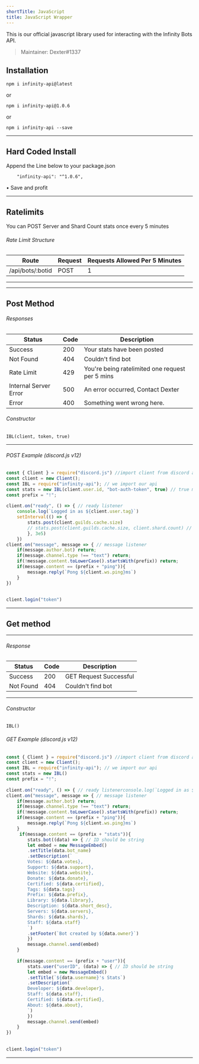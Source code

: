 ```yaml
---
shortTitle: JavaScript
title: JavaScript Wrapper
---
```


This is our official javascript library used for interacting with the Infinity Bots API.

> Maintainer: Dexter#1337

## Installation
`npm i infinity-api@latest`

or

`npm i infinity-api@1.0.6`

or

`npm i infinity-api --save`

---

## Hard Coded Install
Append the Line below to your package.json
```
    "infinity-api": "^1.0.6",
```

• Save and profit

---

## Ratelimits
You can POST Server and Shard Count stats once every 5 minutes

###### Rate Limit Structure
| Route	| Request | Requests Allowed Per 5 Minutes |
|--------------|----------|--------------|
/api/bots/:botid | POST | 1 | 

---

---

## Post Method

<Route method="POST" path="/api/bots/:botid" auth /> 

###### Responses
Status | Code | Description
|---------- |----------|----------|
Success | 200 | Your stats have been posted |
Not Found | 404 | Couldn't find bot |
Rate Limit | 429 | You're being ratelimited one request per 5 mins |
Internal Server Error | 500 | An error occurred, Contact Dexter |
Error | 400 | Something went wrong here. | 


###### Constructor
```
IBL(client, token, true)
```

---

###### POST Example (discord.js v12)
```js
const { Client } = require("discord.js") //import client from discord api @12.3.1
const client = new Client();
const IBL = require("infinity-api"); // we import our api
const stats = new IBL(client.user.id, "bot-auth-token", true) // true means give response
const prefix = "!";
 
client.on("ready", () => { // ready listener
    console.log(`Logged in as ${client.user.tag}`)
    setInterval(() => { 
        stats.post(client.guilds.cache.size)
        // stats.post(client.guilds.cache.size, client.shard.count) // for shards
        }, 3e5)
    }) 
client.on("message", message => { // message listener
    if(message.author.bot) return;
    if(message.channel.type !== "text") return;
    if(!message.content.toLowerCase().startsWith(prefix)) return;
    if(message.content == (prefix + "ping")){
        message.reply(`Pong ${client.ws.ping}ms`)
    }
})
 
 
client.login("token")
```

---

## Get method

<Route method="GET" path="/api/bots/:botid/info" /> 

---

###### Response
Status | Code | Description
|---------- |----------|----------|
Success | 200 | GET Request Successful |
Not Found | 404 | Couldn't find bot |  

---

###### Constructor
```
IBL()
```

###### GET Example (discord.js v12) 
```js
const { Client } = require("discord.js") //import client from discord api @12.3.1
const client = new Client();
const IBL = require("infinity-api"); // we import our api
const stats = new IBL()
const prefix = "!";
 
client.on("ready", () => { // ready listenerconsole.log(`Logged in as ${client.user.tag}`)}) 
client.on("message", message => { // message listener
    if(message.author.bot) return;
    if(message.channel.type !== "text") return;
    if(!message.content.toLowerCase().startsWith(prefix)) return;
    if(message.content == (prefix + "ping")){
        message.reply(`Pong ${client.ws.ping}ms`)
    }
     if(message.content == (prefix + "stats")){
        stats.bot((data) => { // ID should be string
        let embed = new MessageEmbed()
        .setTitle(data.bot_name)
        .setDescription(`
        Votes: ${data.votes},
        Support: ${data.support},
        Website: ${data.website},
        Donate: ${data.donate},
        Certified: ${data.certified},
        Tags: ${data.tags}
        Prefix: ${data.prefix},
        Library: ${data.library},
        Description: ${data.short_desc},
        Servers: ${data.servers},
        Shards: ${data.shards},
        Staff: ${data.staff}
        `)
        .setFooter(`Bot created by ${data.owner}`)
        })
        message.channel.send(embed)
    }
 
    if(message.content == (prefix + "user")){
        stats.user("userID", (data) => { // ID should be string
        let embed = new MessageEmbed()
        .setTitle(`${data.username}'s Stats`)
        .setDescription(`
        Developer: ${data.developer},
        Staff: ${data.staff},
        Certified: ${data.certified},
        About: ${data.about},
        `)
        })
        message.channel.send(embed)
    }
})
 
 
client.login("token")
```
---
